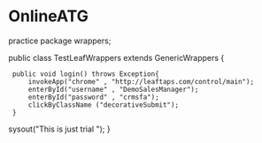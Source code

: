 # OnlineATG
practice
package wrappers;

public class TestLeafWrappers extends GenericWrappers  {
	
	 public void login() throws Exception{
		 invokeApp("chrome" , "http://leaftaps.com/control/main");
		 enterById("username" , "DemoSalesManager");
		 enterById("password" , "crmsfa");
		 clickByClassName ("decorativeSubmit");
	 }

sysout("This is just trial ");
}
